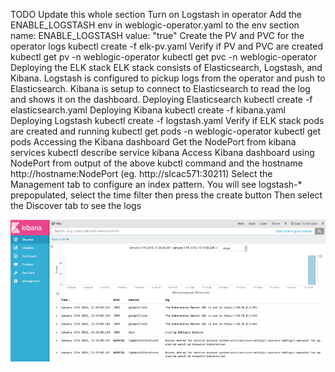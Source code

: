 TODO Update this whole section
Turn on Logstash in operator
Add the ENABLE_LOGSTASH env in weblogic-operator.yaml to the env section
name: ENABLE_LOGSTASH value: "true"
Create the PV and PVC for the operator logs
kubectl create -f elk-pv.yaml
Verify if PV and PVC are created kubectl get pv -n weblogic-operator kubectl get pvc -n weblogic-operator
Deploying the ELK stack
ELK stack consists of Elasticsearch, Logstash, and Kibana. Logstash is configured to pickup logs from the operator and push to Elasticsearch. Kibana is setup to connect to Elasticsearch to read the log and shows it on the dashboard.
Deploying Elasticsearch
kubectl create -f elasticsearch.yaml
Deploying Kibana
kubectl create -f kibana.yaml
Deploying Logstash
kubectl create -f logstash.yaml
Verify if ELK stack pods are created and running kubectl get pods -n weblogic-operator kubectl get pods
Accessing the Kibana dashboard
Get the NodePort from kibana services kubectl describe service kibana
Access Kibana dashboard using NodePort from output of the above kubctl command and the hostname http://hostname:NodePort (eg. http://slcac571:30211)
Select the Management tab to configure an index pattern. You will see logstash-* prepopulated, select the time filter then press the create button Then select the Discover tab to see the logs


![Kibana dashboard](images/kibana.png)
